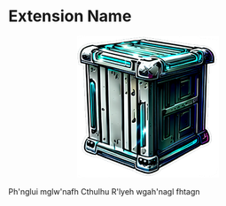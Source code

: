 # Extension Name

<div align="center"><picture><img src="extension/icon.png" title="Extension Name" alt="Extension Name"></picture></div>

Ph'nglui mglw'nafh Cthulhu R'lyeh wgah'nagl fhtagn
